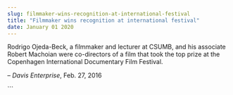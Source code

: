 ```yaml
---
slug: filmmaker-wins-recognition-at-international-festival
title: "Filmmaker wins recognition at international festival"
date: January 01 2020
---
```


 
<p>
  Rodrigo Ojeda&#45;Beck, a filmmaker and lecturer at CSUMB, and his associate
  Robert Machoian were co&#45;directors of a film that took the top prize at the
  Copenhagen International Documentary Film Festival.
</p>
<p>– <em>Davis Enterprise</em>, Feb. 27, 2016</p>
```
